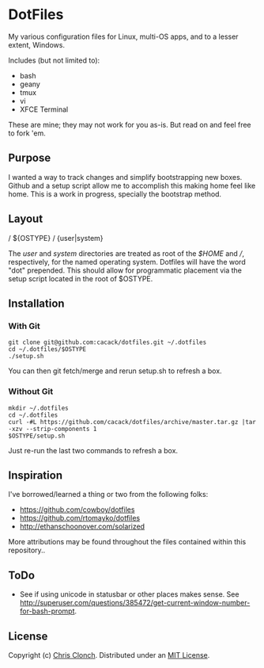 # DotFiles
My various configuration files for Linux, multi-OS apps, and to a lesser extent, Windows.

Includes (but not limited to):
* bash
* geany
* tmux
* vi
* XFCE Terminal

These are mine; they may not work for you as-is.  But read on and feel free to fork 'em.

## Purpose
I wanted a way to track changes and simplify bootstrapping new boxes.  Github and a setup script allow me to accomplish this making home feel like home.  This is a work in progress, specially the bootstrap method.

## Layout
/ ${OSTYPE} / {user|system}

The _user_ and _system_ directories are treated as root of the _$HOME_ and _/_, respectively, for the named operating system.  Dotfiles will have the word "dot" prepended.  This should allow for programmatic placement via the setup script located in the root of $OSTYPE.

## Installation

### With Git
	git clone git@github.com:cacack/dotfiles.git ~/.dotfiles
	cd ~/.dotfiles/$OSTYPE
	./setup.sh

You can then git fetch/merge and rerun setup.sh to refresh a box.

### Without Git
	mkdir ~/.dotfiles
	cd ~/.dotfiles
	curl -#L https://github.com/cacack/dotfiles/archive/master.tar.gz |tar -xzv --strip-components 1
	$OSTYPE/setup.sh

Just re-run the last two commands to refresh a box.

## Inspiration
I've borrowed/learned a thing or two from the following folks:
* https://github.com/cowboy/dotfiles
* https://github.com/rtomayko/dotfiles
* http://ethanschoonover.com/solarized

More attributions may be found throughout the files contained within this repository..

## ToDo
* See if using unicode in statusbar or other places makes sense. See http://superuser.com/questions/385472/get-current-window-number-for-bash-prompt.

## License
Copyright (c) [Chris Clonch][1]. Distributed under an [MIT License][2].

[1]: http://www.theclonchs.com/chris/
[2]: http://www.opensource.org/licenses/MIT
